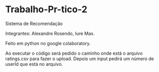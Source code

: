 # Trabalho-Pr-tico-2
Sistema de Recomendação

Integrantes: Alexandre Rosendo, Iure Max.

Feito em python no google colaboratory.

Ao executar o código será pedido o caminho onde está o arquivo ratings.csv para fazer o upload. Depois um input pedirá um número de userId que está no arquivo.
